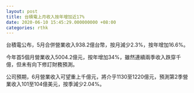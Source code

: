 ```yaml
---
layout: post
title: 台積電上月收入按年增加近17%
date: 2020-06-10 15:45:29.000000000 +08:00
categories: rthk
---
```


台積電公布，5月合併營業收入938.2億台幣，按月減少2.3%，按年增加16.6%。

今年首5個月營業收入5004.2億元，按年增加34%，雖然連續兩季收入跌穿千億，但未有向下修訂財務預測。

公司預期，6月營業收入可望重上千億元，將介乎1130至1220億元，預測第2季營業收入101至104億美元，按季減少2.04%。
